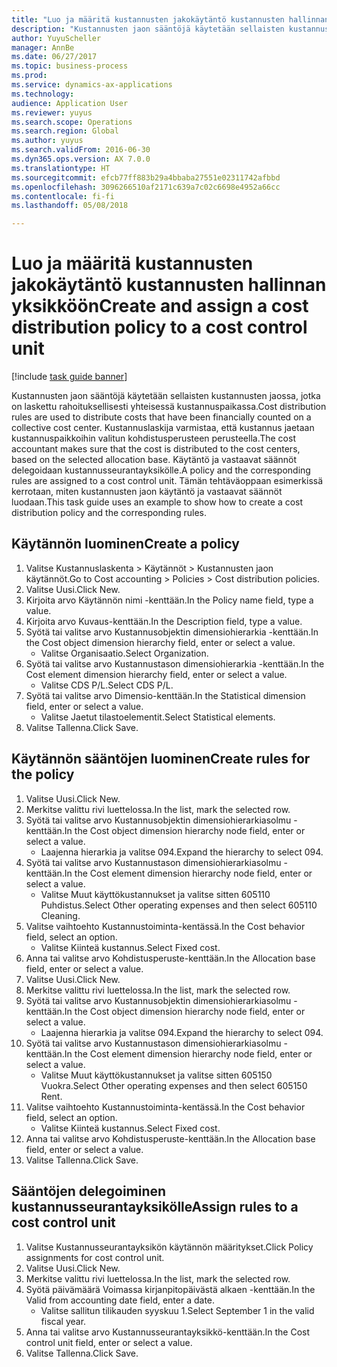 ```yaml
--- 
title: "Luo ja määritä kustannusten jakokäytäntö kustannusten hallinnan yksikköön"
description: "Kustannusten jaon sääntöjä käytetään sellaisten kustannusten jaossa, jotka on laskettu rahoituksellisesti yhteisessä kustannuspaikassa."
author: YuyuScheller
manager: AnnBe
ms.date: 06/27/2017
ms.topic: business-process
ms.prod: 
ms.service: dynamics-ax-applications
ms.technology: 
audience: Application User
ms.reviewer: yuyus
ms.search.scope: Operations
ms.search.region: Global
ms.author: yuyus
ms.search.validFrom: 2016-06-30
ms.dyn365.ops.version: AX 7.0.0
ms.translationtype: HT
ms.sourcegitcommit: efcb77ff883b29a4bbaba27551e02311742afbbd
ms.openlocfilehash: 3096266510af2171c639a7c02c6698e4952a66cc
ms.contentlocale: fi-fi
ms.lasthandoff: 05/08/2018

---
```

# <a name="create-and-assign-a-cost-distribution-policy-to-a-cost-control-unit"></a><span data-ttu-id="ad371-103">Luo ja määritä kustannusten jakokäytäntö kustannusten hallinnan yksikköön</span><span class="sxs-lookup"><span data-stu-id="ad371-103">Create and assign a cost distribution policy to a cost control unit</span></span>

[!include [task guide banner](../../includes/task-guide-banner.md)]

<span data-ttu-id="ad371-104">Kustannusten jaon sääntöjä käytetään sellaisten kustannusten jaossa, jotka on laskettu rahoituksellisesti yhteisessä kustannuspaikassa.</span><span class="sxs-lookup"><span data-stu-id="ad371-104">Cost distribution rules are used to distribute costs that have been financially counted on a collective cost center.</span></span> <span data-ttu-id="ad371-105">Kustannuslaskija varmistaa, että kustannus jaetaan kustannuspaikkoihin valitun kohdistusperusteen perusteella.</span><span class="sxs-lookup"><span data-stu-id="ad371-105">The cost accountant makes sure that the cost is distributed to the cost centers, based on the selected allocation base.</span></span> <span data-ttu-id="ad371-106">Käytäntö ja vastaavat säännöt delegoidaan kustannusseurantayksikölle.</span><span class="sxs-lookup"><span data-stu-id="ad371-106">A policy and the corresponding rules are assigned to a cost control unit.</span></span> <span data-ttu-id="ad371-107">Tämän tehtäväoppaan esimerkissä kerrotaan, miten kustannusten jaon käytäntö ja vastaavat säännöt luodaan.</span><span class="sxs-lookup"><span data-stu-id="ad371-107">This task guide uses an example to show how to create a cost distribution policy and the corresponding rules.</span></span>


## <a name="create-a-policy"></a><span data-ttu-id="ad371-108">Käytännön luominen</span><span class="sxs-lookup"><span data-stu-id="ad371-108">Create a policy</span></span>
1. <span data-ttu-id="ad371-109">Valitse Kustannuslaskenta > Käytännöt > Kustannusten jaon käytännöt.</span><span class="sxs-lookup"><span data-stu-id="ad371-109">Go to Cost accounting > Policies > Cost distribution policies.</span></span>
2. <span data-ttu-id="ad371-110">Valitse Uusi.</span><span class="sxs-lookup"><span data-stu-id="ad371-110">Click New.</span></span>
3. <span data-ttu-id="ad371-111">Kirjoita arvo Käytännön nimi -kenttään.</span><span class="sxs-lookup"><span data-stu-id="ad371-111">In the Policy name field, type a value.</span></span>
4. <span data-ttu-id="ad371-112">Kirjoita arvo Kuvaus-kenttään.</span><span class="sxs-lookup"><span data-stu-id="ad371-112">In the Description field, type a value.</span></span>
5. <span data-ttu-id="ad371-113">Syötä tai valitse arvo Kustannusobjektin dimensiohierarkia -kenttään.</span><span class="sxs-lookup"><span data-stu-id="ad371-113">In the Cost object dimension hierarchy field, enter or select a value.</span></span>
    * <span data-ttu-id="ad371-114">Valitse Organisaatio.</span><span class="sxs-lookup"><span data-stu-id="ad371-114">Select Organization.</span></span>  
6. <span data-ttu-id="ad371-115">Syötä tai valitse arvo Kustannustason dimensiohierarkia -kenttään.</span><span class="sxs-lookup"><span data-stu-id="ad371-115">In the Cost element dimension hierarchy field, enter or select a value.</span></span>
    * <span data-ttu-id="ad371-116">Valitse CDS P/L.</span><span class="sxs-lookup"><span data-stu-id="ad371-116">Select CDS P/L.</span></span>  
7. <span data-ttu-id="ad371-117">Syötä tai valitse arvo Dimensio-kenttään.</span><span class="sxs-lookup"><span data-stu-id="ad371-117">In the Statistical dimension field, enter or select a value.</span></span>
    * <span data-ttu-id="ad371-118">Valitse Jaetut tilastoelementit.</span><span class="sxs-lookup"><span data-stu-id="ad371-118">Select Statistical elements.</span></span>  
8. <span data-ttu-id="ad371-119">Valitse Tallenna.</span><span class="sxs-lookup"><span data-stu-id="ad371-119">Click Save.</span></span>

## <a name="create-rules-for-the-policy"></a><span data-ttu-id="ad371-120">Käytännön sääntöjen luominen</span><span class="sxs-lookup"><span data-stu-id="ad371-120">Create rules for the policy</span></span>
1. <span data-ttu-id="ad371-121">Valitse Uusi.</span><span class="sxs-lookup"><span data-stu-id="ad371-121">Click New.</span></span>
2. <span data-ttu-id="ad371-122">Merkitse valittu rivi luettelossa.</span><span class="sxs-lookup"><span data-stu-id="ad371-122">In the list, mark the selected row.</span></span>
3. <span data-ttu-id="ad371-123">Syötä tai valitse arvo Kustannusobjektin dimensiohierarkiasolmu -kenttään.</span><span class="sxs-lookup"><span data-stu-id="ad371-123">In the Cost object dimension hierarchy node field, enter or select a value.</span></span>
    * <span data-ttu-id="ad371-124">Laajenna hierarkia ja valitse 094.</span><span class="sxs-lookup"><span data-stu-id="ad371-124">Expand the hierarchy to select 094.</span></span>  
4. <span data-ttu-id="ad371-125">Syötä tai valitse arvo Kustannustason dimensiohierarkiasolmu -kenttään.</span><span class="sxs-lookup"><span data-stu-id="ad371-125">In the Cost element dimension hierarchy node field, enter or select a value.</span></span>
    * <span data-ttu-id="ad371-126">Valitse Muut käyttökustannukset ja valitse sitten 605110 Puhdistus.</span><span class="sxs-lookup"><span data-stu-id="ad371-126">Select Other operating expenses and then select 605110 Cleaning.</span></span>  
5. <span data-ttu-id="ad371-127">Valitse vaihtoehto Kustannustoiminta-kentässä.</span><span class="sxs-lookup"><span data-stu-id="ad371-127">In the Cost behavior field, select an option.</span></span>
    * <span data-ttu-id="ad371-128">Valitse Kiinteä kustannus.</span><span class="sxs-lookup"><span data-stu-id="ad371-128">Select Fixed cost.</span></span>  
6. <span data-ttu-id="ad371-129">Anna tai valitse arvo Kohdistusperuste-kenttään.</span><span class="sxs-lookup"><span data-stu-id="ad371-129">In the Allocation base field, enter or select a value.</span></span>
7. <span data-ttu-id="ad371-130">Valitse Uusi.</span><span class="sxs-lookup"><span data-stu-id="ad371-130">Click New.</span></span>
8. <span data-ttu-id="ad371-131">Merkitse valittu rivi luettelossa.</span><span class="sxs-lookup"><span data-stu-id="ad371-131">In the list, mark the selected row.</span></span>
9. <span data-ttu-id="ad371-132">Syötä tai valitse arvo Kustannusobjektin dimensiohierarkiasolmu -kenttään.</span><span class="sxs-lookup"><span data-stu-id="ad371-132">In the Cost object dimension hierarchy node field, enter or select a value.</span></span>
    * <span data-ttu-id="ad371-133">Laajenna hierarkia ja valitse 094.</span><span class="sxs-lookup"><span data-stu-id="ad371-133">Expand the hierarchy to select 094.</span></span>  
10. <span data-ttu-id="ad371-134">Syötä tai valitse arvo Kustannustason dimensiohierarkiasolmu -kenttään.</span><span class="sxs-lookup"><span data-stu-id="ad371-134">In the Cost element dimension hierarchy node field, enter or select a value.</span></span>
    * <span data-ttu-id="ad371-135">Valitse Muut käyttökustannukset ja valitse sitten 605150 Vuokra.</span><span class="sxs-lookup"><span data-stu-id="ad371-135">Select Other operating expenses and then select 605150 Rent.</span></span>  
11. <span data-ttu-id="ad371-136">Valitse vaihtoehto Kustannustoiminta-kentässä.</span><span class="sxs-lookup"><span data-stu-id="ad371-136">In the Cost behavior field, select an option.</span></span>
    * <span data-ttu-id="ad371-137">Valitse Kiinteä kustannus.</span><span class="sxs-lookup"><span data-stu-id="ad371-137">Select Fixed cost.</span></span>  
12. <span data-ttu-id="ad371-138">Anna tai valitse arvo Kohdistusperuste-kenttään.</span><span class="sxs-lookup"><span data-stu-id="ad371-138">In the Allocation base field, enter or select a value.</span></span>
13. <span data-ttu-id="ad371-139">Valitse Tallenna.</span><span class="sxs-lookup"><span data-stu-id="ad371-139">Click Save.</span></span>

## <a name="assign-rules-to-a-cost-control-unit"></a><span data-ttu-id="ad371-140">Sääntöjen delegoiminen kustannusseurantayksikölle</span><span class="sxs-lookup"><span data-stu-id="ad371-140">Assign rules to a cost control unit</span></span>
1. <span data-ttu-id="ad371-141">Valitse Kustannusseurantayksikön käytännön määritykset.</span><span class="sxs-lookup"><span data-stu-id="ad371-141">Click Policy assignments for cost control unit.</span></span>
2. <span data-ttu-id="ad371-142">Valitse Uusi.</span><span class="sxs-lookup"><span data-stu-id="ad371-142">Click New.</span></span>
3. <span data-ttu-id="ad371-143">Merkitse valittu rivi luettelossa.</span><span class="sxs-lookup"><span data-stu-id="ad371-143">In the list, mark the selected row.</span></span>
4. <span data-ttu-id="ad371-144">Syötä päivämäärä Voimassa kirjanpitopäivästä alkaen -kenttään.</span><span class="sxs-lookup"><span data-stu-id="ad371-144">In the Valid from accounting date field, enter a date.</span></span>
    * <span data-ttu-id="ad371-145">Valitse sallitun tilikauden syyskuu 1.</span><span class="sxs-lookup"><span data-stu-id="ad371-145">Select September 1 in the valid fiscal year.</span></span>  
5. <span data-ttu-id="ad371-146">Anna tai valitse arvo Kustannusseurantayksikkö-kenttään.</span><span class="sxs-lookup"><span data-stu-id="ad371-146">In the Cost control unit field, enter or select a value.</span></span>
6. <span data-ttu-id="ad371-147">Valitse Tallenna.</span><span class="sxs-lookup"><span data-stu-id="ad371-147">Click Save.</span></span>


